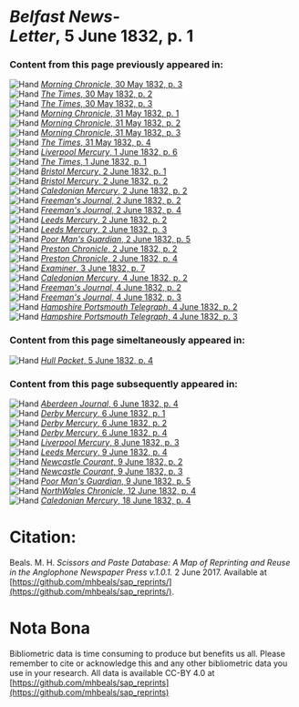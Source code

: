 # *Belfast News-Letter*, 5 June 1832, p. 1  
  
### Content from this page previously appeared in:  
![Hand](http://scissorsandpaste.net/wp-content/uploads/2017/06/smallhandpointer.png) [*Morning Chronicle*, 30 May 1832, p. 3](https://mhbeals.github.io/sap_html/Morning-Chronicle/Morning-Chronicle-30-May-1832-p-3)  
![Hand](http://scissorsandpaste.net/wp-content/uploads/2017/06/smallhandpointer.png) [*The Times*, 30 May 1832, p. 2](https://mhbeals.github.io/sap_html/The-Times/The-Times-30-May-1832-p-2)  
![Hand](http://scissorsandpaste.net/wp-content/uploads/2017/06/smallhandpointer.png) [*The Times*, 30 May 1832, p. 3](https://mhbeals.github.io/sap_html/The-Times/The-Times-30-May-1832-p-3)  
![Hand](http://scissorsandpaste.net/wp-content/uploads/2017/06/smallhandpointer.png) [*Morning Chronicle*, 31 May 1832, p. 1](https://mhbeals.github.io/sap_html/Morning-Chronicle/Morning-Chronicle-31-May-1832-p-1)  
![Hand](http://scissorsandpaste.net/wp-content/uploads/2017/06/smallhandpointer.png) [*Morning Chronicle*, 31 May 1832, p. 2](https://mhbeals.github.io/sap_html/Morning-Chronicle/Morning-Chronicle-31-May-1832-p-2)  
![Hand](http://scissorsandpaste.net/wp-content/uploads/2017/06/smallhandpointer.png) [*Morning Chronicle*, 31 May 1832, p. 3](https://mhbeals.github.io/sap_html/Morning-Chronicle/Morning-Chronicle-31-May-1832-p-3)  
![Hand](http://scissorsandpaste.net/wp-content/uploads/2017/06/smallhandpointer.png) [*The Times*, 31 May 1832, p. 4](https://mhbeals.github.io/sap_html/The-Times/The-Times-31-May-1832-p-4)  
![Hand](http://scissorsandpaste.net/wp-content/uploads/2017/06/smallhandpointer.png) [*Liverpool Mercury*, 1 June 1832, p. 6](https://mhbeals.github.io/sap_html/Liverpool-Mercury/Liverpool-Mercury-1-June-1832-p-6)  
![Hand](http://scissorsandpaste.net/wp-content/uploads/2017/06/smallhandpointer.png) [*The Times*, 1 June 1832, p. 1](https://mhbeals.github.io/sap_html/The-Times/The-Times-1-June-1832-p-1)  
![Hand](http://scissorsandpaste.net/wp-content/uploads/2017/06/smallhandpointer.png) [*Bristol Mercury*, 2 June 1832, p. 1](https://mhbeals.github.io/sap_html/Bristol-Mercury/Bristol-Mercury-2-June-1832-p-1)  
![Hand](http://scissorsandpaste.net/wp-content/uploads/2017/06/smallhandpointer.png) [*Bristol Mercury*, 2 June 1832, p. 2](https://mhbeals.github.io/sap_html/Bristol-Mercury/Bristol-Mercury-2-June-1832-p-2)  
![Hand](http://scissorsandpaste.net/wp-content/uploads/2017/06/smallhandpointer.png) [*Caledonian Mercury*, 2 June 1832, p. 2](https://mhbeals.github.io/sap_html/Caledonian-Mercury/Caledonian-Mercury-2-June-1832-p-2)  
![Hand](http://scissorsandpaste.net/wp-content/uploads/2017/06/smallhandpointer.png) [*Freeman's Journal*, 2 June 1832, p. 2](https://mhbeals.github.io/sap_html/Freeman's-Journal/Freeman's-Journal-2-June-1832-p-2)  
![Hand](http://scissorsandpaste.net/wp-content/uploads/2017/06/smallhandpointer.png) [*Freeman's Journal*, 2 June 1832, p. 4](https://mhbeals.github.io/sap_html/Freeman's-Journal/Freeman's-Journal-2-June-1832-p-4)  
![Hand](http://scissorsandpaste.net/wp-content/uploads/2017/06/smallhandpointer.png) [*Leeds Mercury*, 2 June 1832, p. 2](https://mhbeals.github.io/sap_html/Leeds-Mercury/Leeds-Mercury-2-June-1832-p-2)  
![Hand](http://scissorsandpaste.net/wp-content/uploads/2017/06/smallhandpointer.png) [*Leeds Mercury*, 2 June 1832, p. 3](https://mhbeals.github.io/sap_html/Leeds-Mercury/Leeds-Mercury-2-June-1832-p-3)  
![Hand](http://scissorsandpaste.net/wp-content/uploads/2017/06/smallhandpointer.png) [*Poor Man's Guardian*, 2 June 1832, p. 5](https://mhbeals.github.io/sap_html/Poor-Man's-Guardian/Poor-Man's-Guardian-2-June-1832-p-5)  
![Hand](http://scissorsandpaste.net/wp-content/uploads/2017/06/smallhandpointer.png) [*Preston Chronicle*, 2 June 1832, p. 2](https://mhbeals.github.io/sap_html/Preston-Chronicle/Preston-Chronicle-2-June-1832-p-2)  
![Hand](http://scissorsandpaste.net/wp-content/uploads/2017/06/smallhandpointer.png) [*Preston Chronicle*, 2 June 1832, p. 4](https://mhbeals.github.io/sap_html/Preston-Chronicle/Preston-Chronicle-2-June-1832-p-4)  
![Hand](http://scissorsandpaste.net/wp-content/uploads/2017/06/smallhandpointer.png) [*Examiner*, 3 June 1832, p. 7](https://mhbeals.github.io/sap_html/Examiner/Examiner-3-June-1832-p-7)  
![Hand](http://scissorsandpaste.net/wp-content/uploads/2017/06/smallhandpointer.png) [*Caledonian Mercury*, 4 June 1832, p. 2](https://mhbeals.github.io/sap_html/Caledonian-Mercury/Caledonian-Mercury-4-June-1832-p-2)  
![Hand](http://scissorsandpaste.net/wp-content/uploads/2017/06/smallhandpointer.png) [*Freeman's Journal*, 4 June 1832, p. 2](https://mhbeals.github.io/sap_html/Freeman's-Journal/Freeman's-Journal-4-June-1832-p-2)  
![Hand](http://scissorsandpaste.net/wp-content/uploads/2017/06/smallhandpointer.png) [*Freeman's Journal*, 4 June 1832, p. 3](https://mhbeals.github.io/sap_html/Freeman's-Journal/Freeman's-Journal-4-June-1832-p-3)  
![Hand](http://scissorsandpaste.net/wp-content/uploads/2017/06/smallhandpointer.png) [*Hampshire Portsmouth Telegraph*, 4 June 1832, p. 2](https://mhbeals.github.io/sap_html/Hampshire-Portsmouth-Telegraph/Hampshire-Portsmouth-Telegraph-4-June-1832-p-2)  
![Hand](http://scissorsandpaste.net/wp-content/uploads/2017/06/smallhandpointer.png) [*Hampshire Portsmouth Telegraph*, 4 June 1832, p. 3](https://mhbeals.github.io/sap_html/Hampshire-Portsmouth-Telegraph/Hampshire-Portsmouth-Telegraph-4-June-1832-p-3)  
  
### Content from this page simeltaneously appeared in:  
![Hand](http://scissorsandpaste.net/wp-content/uploads/2017/06/smallhandpointer.png) [*Hull Packet*, 5 June 1832, p. 4](https://mhbeals.github.io/sap_html/Hull-Packet/Hull-Packet-5-June-1832-p-4)  
  
### Content from this page subsequently appeared in:  
![Hand](http://scissorsandpaste.net/wp-content/uploads/2017/06/smallhandpointer.png) [*Aberdeen Journal*, 6 June 1832, p. 4](https://mhbeals.github.io/sap_html/Aberdeen-Journal/Aberdeen-Journal-6-June-1832-p-4)  
![Hand](http://scissorsandpaste.net/wp-content/uploads/2017/06/smallhandpointer.png) [*Derby Mercury*, 6 June 1832, p. 1](https://mhbeals.github.io/sap_html/Derby-Mercury/Derby-Mercury-6-June-1832-p-1)  
![Hand](http://scissorsandpaste.net/wp-content/uploads/2017/06/smallhandpointer.png) [*Derby Mercury*, 6 June 1832, p. 2](https://mhbeals.github.io/sap_html/Derby-Mercury/Derby-Mercury-6-June-1832-p-2)  
![Hand](http://scissorsandpaste.net/wp-content/uploads/2017/06/smallhandpointer.png) [*Derby Mercury*, 6 June 1832, p. 4](https://mhbeals.github.io/sap_html/Derby-Mercury/Derby-Mercury-6-June-1832-p-4)  
![Hand](http://scissorsandpaste.net/wp-content/uploads/2017/06/smallhandpointer.png) [*Liverpool Mercury*, 8 June 1832, p. 3](https://mhbeals.github.io/sap_html/Liverpool-Mercury/Liverpool-Mercury-8-June-1832-p-3)  
![Hand](http://scissorsandpaste.net/wp-content/uploads/2017/06/smallhandpointer.png) [*Leeds Mercury*, 9 June 1832, p. 4](https://mhbeals.github.io/sap_html/Leeds-Mercury/Leeds-Mercury-9-June-1832-p-4)  
![Hand](http://scissorsandpaste.net/wp-content/uploads/2017/06/smallhandpointer.png) [*Newcastle Courant*, 9 June 1832, p. 2](https://mhbeals.github.io/sap_html/Newcastle-Courant/Newcastle-Courant-9-June-1832-p-2)  
![Hand](http://scissorsandpaste.net/wp-content/uploads/2017/06/smallhandpointer.png) [*Newcastle Courant*, 9 June 1832, p. 3](https://mhbeals.github.io/sap_html/Newcastle-Courant/Newcastle-Courant-9-June-1832-p-3)  
![Hand](http://scissorsandpaste.net/wp-content/uploads/2017/06/smallhandpointer.png) [*Poor Man's Guardian*, 9 June 1832, p. 5](https://mhbeals.github.io/sap_html/Poor-Man's-Guardian/Poor-Man's-Guardian-9-June-1832-p-5)  
![Hand](http://scissorsandpaste.net/wp-content/uploads/2017/06/smallhandpointer.png) [*NorthWales Chronicle*, 12 June 1832, p. 4](https://mhbeals.github.io/sap_html/NorthWales-Chronicle/NorthWales-Chronicle-12-June-1832-p-4)  
![Hand](http://scissorsandpaste.net/wp-content/uploads/2017/06/smallhandpointer.png) [*Caledonian Mercury*, 18 June 1832, p. 4](https://mhbeals.github.io/sap_html/Caledonian-Mercury/Caledonian-Mercury-18-June-1832-p-4)  


# Citation: 

Beals. M. H. *Scissors and Paste Database: A Map of Reprinting and Reuse in the Anglophone Newspaper Press v.1.0.1.* 2 June 2017. Available at [https://github.com/mhbeals/sap_reprints/](https://github.com/mhbeals/sap_reprints/). 

# Nota Bona

Bibliometric data is time consuming to produce but benefits us all. Please remember to cite or acknowledge this and any other bibliometric data you use in your research. All data is available CC-BY 4.0 at [https://github.com/mhbeals/sap_reprints](https://github.com/mhbeals/sap_reprints)